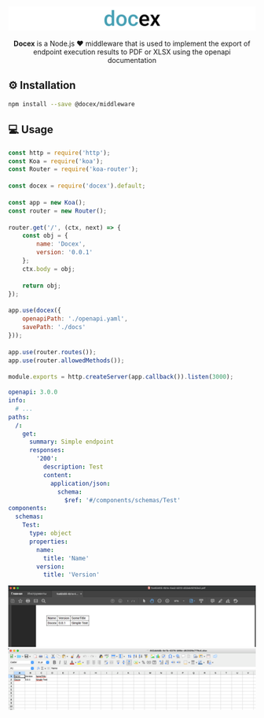 ![docex logo](imgs/docex-logo-1.png)

<p align="center">
  <b>Docex</b> is a Node.js ❤️ middleware that is used to implement the export of endpoint execution results to PDF or XLSX using the openapi documentation
</p>

## ⚙️ Installation

```bash
npm install --save @docex/middleware
```

## 💻 Usage

```javascript
const http = require('http');
const Koa = require('koa');
const Router = require('koa-router');

const docex = require('docex').default;

const app = new Koa();
const router = new Router();

router.get('/', (ctx, next) => {
    const obj = {
        name: 'Docex',
        version: '0.0.1'
    };
    ctx.body = obj;

    return obj;
});

app.use(docex({
    openapiPath: './openapi.yaml',
    savePath: './docs'
}));

app.use(router.routes());
app.use(router.allowedMethods());

module.exports = http.createServer(app.callback()).listen(3000);
```

```yaml
openapi: 3.0.0
info:
  # ...
paths:
  /:
    get:
      summary: Simple endpoint
      responses:
        '200':
          description: Test
          content:
            application/json:
              schema:
                $ref: '#/components/schemas/Test'
components:
  schemas:
    Test:
      type: object
      properties:
        name:
          title: 'Name'
        version:
          title: 'Version'
```

![pdf export example](imgs/pdf-export-example-1.png)
![xlsx export example](imgs/xlsx-export-example-1.png)


